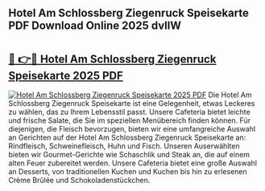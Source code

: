 ## Hotel Am Schlossberg Ziegenruck Speisekarte PDF Download Online 2025 dvllW

# <h2><a href="http://gc829m.nevu.top/?p=Hotel+Am+Schlossberg+Ziegenruck+Speisekarte">🔗 👉🔴 Hotel Am Schlossberg Ziegenruck Speisekarte 2025 PDF</a></h2>

[![Hotel Am Schlossberg Ziegenruck Speisekarte 2025 PDF](https://i.imgur.com/dBaPXMq.png)](http://gc829m.nevu.top/?p=Hotel+Am+Schlossberg+Ziegenruck+Speisekarte)
Die Hotel Am Schlossberg Ziegenruck Speisekarte ist eine Gelegenheit, etwas Leckeres zu wählen, das zu Ihrem Lebensstil passt. Unsere Cafeteria bietet leichte und frische Salate, die Sie im speziellen Menübereich finden können. Für diejenigen, die Fleisch bevorzugen, bieten wir eine umfangreiche Auswahl an Gerichten auf der Hotel Am Schlossberg Ziegenruck Speisekarte an: Rindfleisch, Schweinefleisch, Huhn und Fisch. Unseren Auserwählten bieten wir Gourmet-Gerichte wie Schaschlik und Steak an, die auf einem alten Feuer zubereitet werden. Unsere Cafeteria bietet eine große Auswahl an Desserts, von traditionellen Kuchen und Kuchen bis hin zu erlesenen Crème Brûlée und Schokoladenstückchen.
